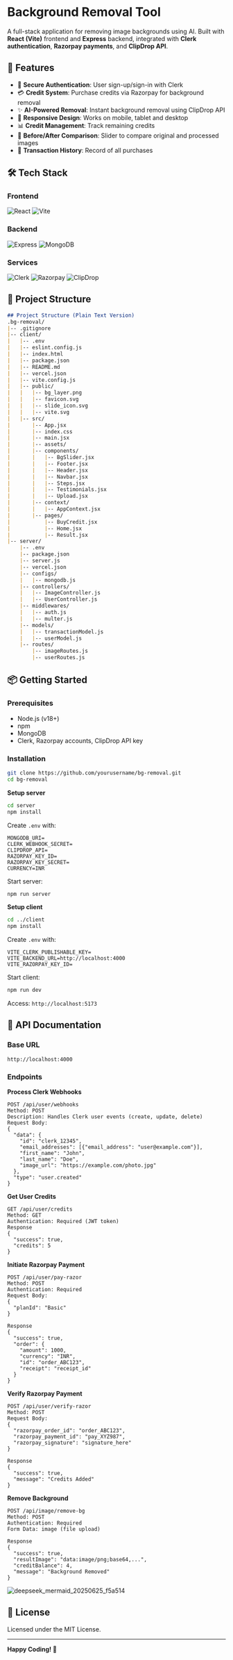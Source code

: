 # Background Removal Tool

A full-stack application for removing image backgrounds using AI. Built with **React (Vite)** frontend and **Express** backend, integrated with **Clerk authentication**, **Razorpay payments**, and **ClipDrop API**.

## 🚀 Features
- 🔐 **Secure Authentication**: User sign-up/sign-in with Clerk
- 💳 **Credit System**: Purchase credits via Razorpay for background removal
- ✨ **AI-Powered Removal**: Instant background removal using ClipDrop API
- 📱 **Responsive Design**: Works on mobile, tablet and desktop
- 📊 **Credit Management**: Track remaining credits
- 🔄 **Before/After Comparison**: Slider to compare original and processed images
- 📝 **Transaction History**: Record of all purchases

## 🛠️ Tech Stack

### Frontend
![React](https://img.shields.io/badge/React-20232A?style=for-the-badge&logo=react&logoColor=61DAFB)
![Vite](https://img.shields.io/badge/Vite-B73BFE?style=for-the-badge&logo=vite&logoColor=FFD62E)

### Backend
![Express](https://img.shields.io/badge/Express.js-000000?style=for-the-badge&logo=express&logoColor=white)
![MongoDB](https://img.shields.io/badge/MongoDB-4EA94B?style=for-the-badge&logo=mongodb&logoColor=white)

### Services
![Clerk](https://img.shields.io/badge/Clerk-000000?style=for-the-badge&logo=clerk&logoColor=white)
![Razorpay](https://img.shields.io/badge/Razorpay-02042B?style=for-the-badge&logo=razorpay&logoColor=3399FF)
![ClipDrop](https://img.shields.io/badge/ClipDrop-00C4CC?style=for-the-badge&logo=clipdrop&logoColor=white)

## 📂 Project Structure
```markdown
## Project Structure (Plain Text Version)
.bg-removal/
|-- .gitignore
|-- client/
|   |-- .env
|   |-- eslint.config.js
|   |-- index.html
|   |-- package.json
|   |-- README.md
|   |-- vercel.json
|   |-- vite.config.js
|   |-- public/
|   |   |-- bg_layer.png
|   |   |-- favicon.svg
|   |   |-- slide_icon.svg
|   |   |-- vite.svg
|   |-- src/
|       |-- App.jsx
|       |-- index.css
|       |-- main.jsx
|       |-- assets/
|       |-- components/
|       |   |-- BgSlider.jsx
|       |   |-- Footer.jsx
|       |   |-- Header.jsx
|       |   |-- Navbar.jsx
|       |   |-- Steps.jsx
|       |   |-- Testimonials.jsx
|       |   |-- Upload.jsx
|       |-- context/
|       |   |-- AppContext.jsx
|       |-- pages/
|           |-- BuyCredit.jsx
|           |-- Home.jsx
|           |-- Result.jsx
|-- server/
    |-- .env
    |-- package.json
    |-- server.js
    |-- vercel.json
    |-- configs/
    |   |-- mongodb.js
    |-- controllers/
    |   |-- ImageController.js
    |   |-- UserController.js
    |-- middlewares/
    |   |-- auth.js
    |   |-- multer.js
    |-- models/
    |   |-- transactionModel.js
    |   |-- userModel.js
    |-- routes/
        |-- imageRoutes.js
        |-- userRoutes.js
```

## 📦 Getting Started

### Prerequisites
- Node.js (v18+)
- npm
- MongoDB
- Clerk, Razorpay accounts, ClipDrop API key

### Installation

```bash
git clone https://github.com/yourusername/bg-removal.git
cd bg-removal
```

**Setup server**
```bash
cd server
npm install
```

Create `.env` with:
```
MONGODB_URI=
CLERK_WEBHOOK_SECRET=
CLIPDROP_API=
RAZORPAY_KEY_ID=
RAZORPAY_KEY_SECRET=
CURRENCY=INR
```

Start server:
```bash
npm run server
```

**Setup client**
```bash
cd ../client
npm install
```

Create `.env` with:
```
VITE_CLERK_PUBLISHABLE_KEY=
VITE_BACKEND_URL=http://localhost:4000
VITE_RAZORPAY_KEY_ID=
```

Start client:
```bash
npm run dev
```

Access: `http://localhost:5173`

## 📖 API Documentation

### Base URL
```
http://localhost:4000
```

### Endpoints

**Process Clerk Webhooks**
```http
POST /api/user/webhooks
Method: POST
Description: Handles Clerk user events (create, update, delete)
Request Body:
{
  "data": {
    "id": "clerk_12345",
    "email_addresses": [{"email_address": "user@example.com"}],
    "first_name": "John",
    "last_name": "Doe",
    "image_url": "https://example.com/photo.jpg"
  },
  "type": "user.created"
}
```


**Get User Credits**
```http
GET /api/user/credits
Method: GET
Authentication: Required (JWT token)
Response
{
  "success": true,
  "credits": 5
}
```



**Initiate Razorpay Payment**
```http
POST /api/user/pay-razor
Method: POST
Authentication: Required
Request Body:
{
  "planId": "Basic"
}

Response
{
  "success": true,
  "order": {
    "amount": 1000,
    "currency": "INR",
    "id": "order_ABC123",
    "receipt": "receipt_id"
  }
}
```



**Verify Razorpay Payment**
```http
POST /api/user/verify-razor
Method: POST
Request Body:
{
  "razorpay_order_id": "order_ABC123",
  "razorpay_payment_id": "pay_XYZ987",
  "razorpay_signature": "signature_here"
}

Response
{
  "success": true,
  "message": "Credits Added"
}
```



**Remove Background**
```http
POST /api/image/remove-bg
Method: POST
Authentication: Required
Form Data: image (file upload)

Response
{
  "success": true,
  "resultImage": "data:image/png;base64,...",
  "creditBalance": 4,
  "message": "Background Removed"
}
```

![deepseek_mermaid_20250625_f5a514](https://github.com/user-attachments/assets/dffab25f-9628-4de1-92b8-82046e4f58d2)



## 📄 License
Licensed under the MIT License.

---

**Happy Coding! 🚀**
